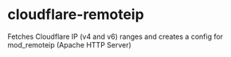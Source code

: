 # cloudflare-remoteip
Fetches Cloudflare IP (v4 and v6) ranges and creates a config for mod_remoteip (Apache HTTP Server)
